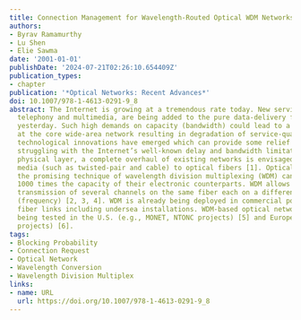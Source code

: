 ```yaml
---
title: Connection Management for Wavelength-Routed Optical WDM Networks
authors:
- Byrav Ramamurthy
- Lu Shen
- Elie Sawma
date: '2001-01-01'
publishDate: '2024-07-21T02:26:10.654409Z'
publication_types:
- chapter
publication: '*Optical Networks: Recent Advances*'
doi: 10.1007/978-1-4613-0291-9_8
abstract: Тhe Internet is growing at a tremendous rate today. New services, such a,s
  telephony and multimedia, are being added to the pure data-delivery frame-work of
  yesterday. Such high demands on capacity (bandwidth) could lead to a “bandwidth-crunch”
  at the core wide-area network resulting in degradation of service-quality. Fortunately,
  technological innovations have emerged which can provide some relief to the end-user
  struggling with the Internet’s well-known delay and bandwidth limitations. At the
  physical layer, a complete overhaul of existing networks is envisaged from electronic
  media (such as twisted-pair and cable) to optical fibers [1]. Optical fibers employing
  the promising technique of wavelength division multiplexing (WDM) can support around
  1000 times the capacity of their electronic counterparts. WDM allows the simultaneous
  transmission of several channels on the same fiber each on a different wavelength
  (frequency) [2, 3, 4]. WDM is already being deployed in commercial point-to-point
  fiber links including undersea installations. WDM-based optical networks are currently
  being tested in the U.S. (e.g., MОNЕТ, NТONC projects) [5] and Europe (RACE, ACТS
  projects) [6].
tags:
- Blocking Probability
- Connection Request
- Optical Network
- Wavelength Conversion
- Wavelength Division Multiplex
links:
- name: URL
  url: https://doi.org/10.1007/978-1-4613-0291-9_8
---
```

